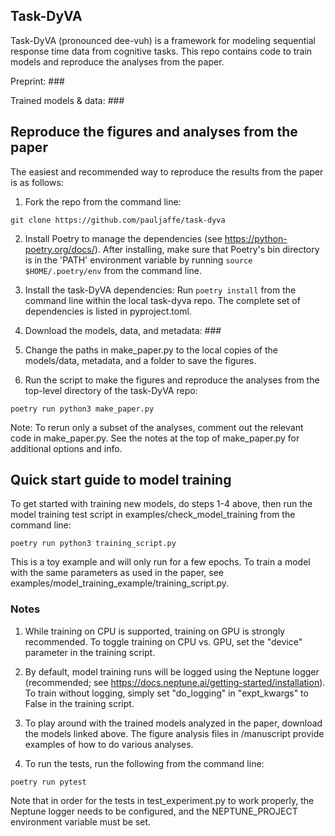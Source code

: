 Task-DyVA
------------

Task-DyVA (pronounced dee-vuh) is a framework for modeling sequential response time data from cognitive tasks. This repo contains code to train models and reproduce the analyses from the paper. 

Preprint: ### 

Trained models & data: ###


Reproduce the figures and analyses from the paper
------------

The easiest and recommended way to reproduce the results from the paper is as follows:

1) Fork the repo from the command line:

```
git clone https://github.com/pauljaffe/task-dyva
```

2) Install Poetry to manage the dependencies (see https://python-poetry.org/docs/). After installing, make sure that Poetry's bin directory is in the 'PATH' environment variable by running `source $HOME/.poetry/env` from the command line. 

3) Install the task-DyVA dependencies: Run `poetry install` from the command line within the local task-dyva repo. The complete set of dependencies is listed in pyproject.toml.

4) Download the models, data, and metadata: ###

5) Change the paths in make_paper.py to the local copies of the models/data, metadata, and a folder to save the figures. 

6) Run the script to make the figures and reproduce the analyses from the top-level directory of the task-DyVA repo:

```
poetry run python3 make_paper.py
```

Note: To rerun only a subset of the analyses, comment out the relevant code in make_paper.py. See the notes at the top of make_paper.py for additional options and info.


Quick start guide to model training
------------

To get started with training new models, do steps 1-4 above, then run the model training test script in examples/check_model_training from the command line:

```
poetry run python3 training_script.py
```

This is a toy example and will only run for a few epochs. To train a model with the same parameters as used in the paper, see examples/model_training_example/training_script.py. 

### Notes
1) While training on CPU is supported, training on GPU is strongly recommended. To toggle training on CPU vs. GPU, set the "device" parameter in the training script.

2) By default, model training runs will be logged using the Neptune logger (recommended; see https://docs.neptune.ai/getting-started/installation). To train without logging, simply set "do_logging" in "expt_kwargs" to False in the training script. 

3) To play around with the trained models analyzed in the paper, download the models linked above. The figure analysis files in /manuscript provide examples of how to do various analyses. 

4) To run the tests, run the following from the command line:

```
poetry run pytest
```

Note that in order for the tests in test_experiment.py to work properly, the Neptune logger needs to be configured, and the NEPTUNE_PROJECT environment variable must be set.

